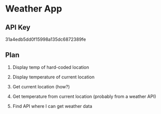 # Weather App

## API Key

31a4edb5dd0f15998a135dc6872389fe


## Plan

1. Display temp of hard-coded location
2. Display temperature of current location

1. Get current location (how?)
2. Get temperature from current location (probably from a weather API)

1. Find API where I can get weather data
